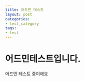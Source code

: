 ```yaml
---
title: 어드민 테스트
layout: post
categories:
- test_category
tags:
- test
---
```


# 어드민테스트입니다.

어드민 테스트 중이에요
